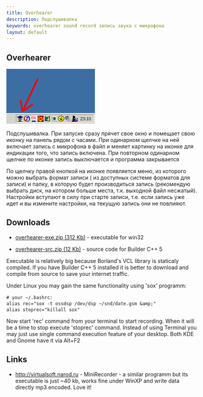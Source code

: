 ```yaml
---
title: Overhearer
description: Подслушивалка
keywords: overhearer sound record запись звука с микрофона
layout: default
---
```

 
Overhearer
--
![OverHearer in tray icon](img/over_h.gif) 
 
Подслушивалка. При запуске сразу прячет свое окно и помещает свою иконку на 
панель рядом с часами. При одинарном щелчке на ней включает запись с микрофона 
в файл и меняет картинку на иконке для индикации того, что запись включена. 
При повторном одинарном щелчке по иконке запись выключается и программа закрывается
 
 
По щелчку правой кнопкой на иконке появляется меню, из которого можно выбрать формат 
записи ( из доступных системе форматов для записи) и папку, в которую будет 
производиться запись (рекомендую выбрать диск, на котором больше места, т.к. 
выходной файл несжатый). Настройки вступают в силу при старте записи, т.е. если 
запись уже идет и вы измените настройки, на текущую запись они не повлияют.
 
## Downloads
 - <a href="files/overhearer-exe.zip">overhearer-exe.zip
  (312 Kb)</a>   - executable for win32

 - <a href="files/overhearer-src.zip">overhearer-src.zip
  (12 Kb)</a>   - source code for Builder C++ 5
  
 
Executable is relatively big because Borland's VCL library is staticaly compiled.
If you have Builder C++ 5 installed it is better to download and compile
from source to save your internet traffic.

Under Linux you may gain the same functionality using 'sox' programm:


    # your ~/.bashrc:
    alias rec="sox -t ossdsp /dev/dsp ~/snd/date.gsm &amp;"
    alias stoprec="killall sox"

Now start 'rec' command from your terminal to start recording.
When it will be a time to stop execute 'stoprec' command.
Instead of using Terminal you may just use single command execution feature
of your desktop. Both KDE and Gnome have it via Alt+F2
 
## Links
 - <a href="http://virtualsoft.narod.ru">http://virtualsoft.narod.ru</a> -
    MiniRecorder - a similar programm but its executable is just ~40 kb,
    works fine under WinXP and write data directly mp3 encoded. Love it!
